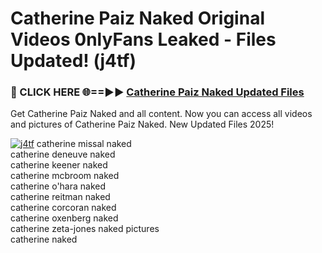 # Catherine Paiz Naked Original Videos 0nlyFans Leaked - Files Updated! (j4tf)

<h3>🔴 CLICK HERE 🌐==►► <a href="https://tinyurl.com/yckcrads" rel="nofollow">Catherine Paiz Naked Updated Files</a></h3>

Get Catherine Paiz Naked and all content. Now you can access all videos and pictures of Catherine Paiz Naked. New Updated Files 2025!

[![j4tf](https://i.imgur.com/hpKpOFt.gif)](https://tinyurl.com/yckcrads)
catherine missal naked<br>
catherine deneuve naked<br>
catherine keener naked<br>
catherine mcbroom naked<br>
catherine o'hara naked<br>
catherine reitman naked<br>
catherine corcoran naked<br>
catherine oxenberg naked<br>
catherine zeta-jones naked pictures<br>
catherine naked